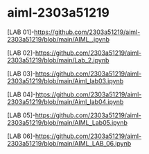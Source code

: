 # aiml-2303a51219
[LAB 01]-https://github.com/2303a51219/aiml-2303a51219/blob/main/AIML_.ipynb

[LAB 02]-https://github.com/2303a51219/aiml-2303a51219/blob/main/Lab_2.ipynb

[LAB 03]-https://github.com/2303a51219/aiml-2303a51219/blob/main/Aiml_lab03.ipynb

[LAB 04]-https://github.com/2303a51219/aiml-2303a51219/blob/main/Aiml_lab04.ipynb

[LAB 05]-https://github.com/2303a51219/aiml-2303a51219/blob/main/AIML_Lab05.ipynb

[LAB 06]-https://github.com/2303a51219/aiml-2303a51219/blob/main/AIML_LAB_06.ipynb
